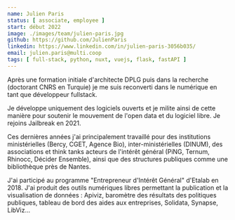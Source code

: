 ```yaml
---
name: Julien Paris
status: [ associate, employee ]
start: début 2022
image: ./images/team/julien-paris.jpg
github: https://github.com/JulienParis
linkedin: https://www.linkedin.com/in/julien-paris-3056b035/
email: julien.paris@multi.coop
tags: [ full-stack, python, nuxt, vuejs, flask, fastAPI ]
---
```


Après une formation initiale d'architecte DPLG puis dans la recherche (doctorant CNRS en Turquie) je me suis reconverti dans le numérique en tant que développeur fullstack. 

Je développe uniquement des logiciels ouverts et je milite ainsi de cette manière pour soutenir le mouvement de l'open data et du logiciel libre. Je rejoins Jailbreak en 2021.

Ces dernières années j'ai principalement travaillé pour des institutions ministérielles (Bercy, CGET, Agence Bio), inter-ministérielles (DINUM), des associations et think tanks acteurs de l'intérêt général (PiNG, Ternum, Rhinocc, Décider Ensemble), ainsi que des structures publiques comme une bibliothèque près de Nantes. 

J'ai participé au programme "Entrepreneur d'Intérêt Général" d'Etalab en 2018. J'ai produit des outils numériques libres permettant la publication et la visualisation de données : Apiviz, baromètre des résultats des politiques publiques, tableau de bord des aides aux entreprises, Solidata, Synapse, LibViz...
